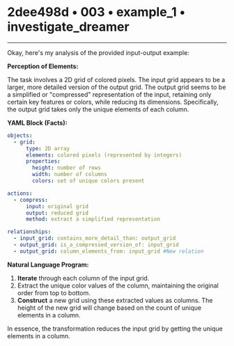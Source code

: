 # 2dee498d • 003 • example_1 • investigate_dreamer

---
Okay, here's my analysis of the provided input-output example:

**Perception of Elements:**

The task involves a 2D grid of colored pixels. The input grid appears to be a larger, more detailed version of the output grid. The output grid seems to be a simplified or "compressed" representation of the input, retaining only certain key features or colors, while reducing its dimensions. Specifically, the output grid takes only the unique elements of each column.

**YAML Block (Facts):**



```yaml
objects:
  - grid:
      type: 2D array
      elements: colored pixels (represented by integers)
      properties:
        height: number of rows
        width: number of columns
        colors: set of unique colors present

actions:
  - compress:
      input: original grid
      output: reduced grid
      method: extract a simplified representation

relationships:
  - input_grid: contains_more_detail_than: output_grid
  - output_grid: is_a_compressed_version_of: input_grid
  - output_grid: column_elements_from: input_grid #New relation

```



**Natural Language Program:**

1.  **Iterate** through each column of the input grid.
2.  Extract the unique color values of the column, maintaining the original order from top to bottom.
3. **Construct** a new grid using these extracted values as columns. The height of the new grid will change based on the count of unique elements in a column.

In essence, the transformation reduces the input grid by getting the unique elements in a column.

